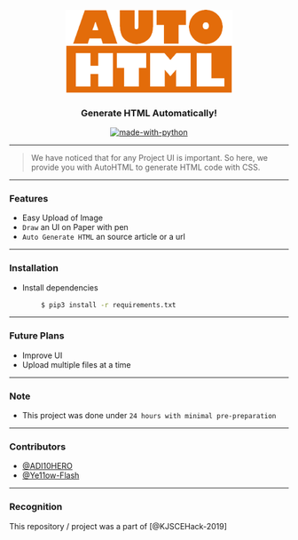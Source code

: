 <p align="center">
  <a href="#" rel="noopener">
 <img width=300px src="./static/logo" alt="AutoHTML-logo"></a>
</p>

<h3 align="center">Generate HTML Automatically!</h3>

<div align="center">

[![made-with-python](https://img.shields.io/badge/Made%20with-Python-1f425f.svg)](https://www.python.org/)
<br>
</div>

------------------------------------------

>We have noticed that for any Project UI is important. So here, we provide you with AutoHTML to generate HTML code with CSS.



------------------------------------------
### Features

- Easy Upload of Image
- `Draw` an UI on Paper with pen
- `Auto Generate HTML` an source article or a url

------------------------------------------
### Installation

* Install dependencies
```sh
        $ pip3 install -r requirements.txt
```

------------------------------------------


### Future Plans

- Improve UI
- Upload multiple files at a time

------------------------------------------

### Note

- This project was done under `24 hours with minimal pre-preparation`

------------------------------------------
### Contributors
- [@ADI10HERO](https://github.com/ADI10HERO)
- [@Ye11ow-Flash](https://github.com/Ye11ow-Flash)

------------------------------------------
### Recognition

This repository / project was a part of [@KJSCEHack-2019]
